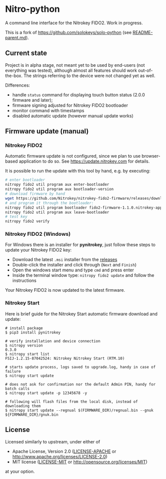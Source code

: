 # Nitro-python

A command line interface for the Nitrokey FIDO2. Work in progress.

This is a fork of https://github.com/solokeys/solo-python (see [README-parent.md](README-parent.md)).

## Current state
Project is in alpha stage, not meant yet to be used by end-users (not everything was tested), although almost all features should work out-of-the-box. The strings referring to the device were not changed yet as well.

Differences:
- handle `status` command for displaying touch button status (2.0.0 firmware and later);
- firmware signing adjusted for Nitrokey FIDO2 bootloader
- monitor command with timestamps
- disabled automatic update (however manual update works)

## Firmware update (manual)
### Nitrokey FIDO2
Automatic firmware update is not configured, since we plan to use browser-based application to do so. See https://update.nitrokey.com for details.

It is possible to run the update with this tool by hand, e.g. by executing:
```bash
# enter bootloader
nitropy fido2 util program aux enter-bootloader
nitropy fido2 util program aux bootloader-version
# download firmware by hand
wget https://github.com/Nitrokey/nitrokey-fido2-firmware/releases/download/1.1.0.nitrokey/fido2-firmware-1.1.0.nitrokey-app-signed.json
# and program it through the bootloader:
nitropy fido2 util program bootloader fido2-firmware-1.1.0.nitrokey-app-signed.json
nitropy fido2 util program aux leave-bootloader
# test key
nitropy fido2 verify
```
### Nitrokey FIDO2 (Windows)
For Windows there is an installer for **pynitrokey**, just follow these steps to 
update your Nitrokey FIDO2 key:

* Download the latest `.msi` installer from the [releases](https://github.com/Nitrokey/pynitrokey/releases/)
* Double-click the installer and click through (`Next` and `Finish`)
* Open the windows start menu and type `cmd` and press enter
* Inside the terminal window type: `nitropy fido2 update` and follow the instructions

Your Nitrokey FIDO2 is now updated to the latest firmware.

### Nitrokey Start

Here is brief guide for the Nitrokey Start automatic firmware download and update:
```
# install package
$ pip3 install pynitrokey

# verify installation and device connection
$ nitropy version
0.3.0
$ nitropy start list
FSIJ-1.2.15-87042524: Nitrokey Nitrokey Start (RTM.10)

# starts update process, logs saved to upgrade.log, handy in case of failure
$ nitropy start update

# does not ask for confirmation nor the default Admin PIN, handy for batch calls
$ nitropy start update -p 12345678 -y

# following will flash files from the local disk, instead of downloading them
$ nitropy start update --regnual $(FIRMWARE_DIR)/regnual.bin --gnuk ${FIRMWARE_DIR}/gnuk.bin
```


## License

Licensed similarly to upstream, under either of

- Apache License, Version 2.0 ([LICENSE-APACHE](LICENSE-APACHE) or
  http://www.apache.org/licenses/LICENSE-2.0)
- MIT license ([LICENSE-MIT](LICENSE-MIT) or http://opensource.org/licenses/MIT)

at your option.
